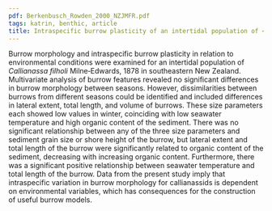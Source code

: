 ```yaml
---
pdf: Berkenbusch_Rowden_2000_NZJMFR.pdf
tags: katrin, benthic, article
title: Intraspecific burrow plasticity of an intertidal population of <i>Callianassa filholi</i> (Crustacea: Decapoda: Thalassinidea) in relation to environmental conditions
---
```

Burrow morphology and intraspecific burrow plasticity in relation to environmental conditions were examined for an intertidal population of *Callianassa filholi* Milne‐Edwards, 1878 in southeastern New Zealand. Multivariate analysis of burrow features revealed no significant differences in burrow morphology between seasons. However, dissimilarities between burrows from different seasons could be identified and included differences in lateral extent, total length, and volume of burrows. These size parameters each showed low values in winter, coinciding with low seawater temperature and high organic content of the sediment. There was no significant relationship between any of the three size parameters and sediment grain size or shore height of the burrow, but lateral extent and total length of the burrow were significantly related to organic content of the sediment, decreasing with increasing organic content. Furthermore, there was a significant positive relationship between seawater temperature and total length of the burrow. Data from the present study imply that intraspecific variation in burrow morphology for callianassids is dependent on environmental variables, which has consequences for the construction of useful burrow models.
